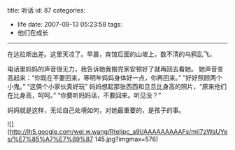 title: 听话
id: 87
categories:
  - life
date: 2007-09-13 05:23:58
tags:
  - 他们在成长
---

在达拉斯出差。这里天凉了。早晨，宾馆后面的山坡上，数不清的乌鸦乱飞。

电话里妈妈的声音很无力，我告诉她我搬完家安顿好了就再回去看她。
她声音变高起来：“你现在不要回来，等明年妈妈身体好一点，你再回来。”
“好好照顾两个小鬼。”
“这俩个小家伙真好玩” 妈妈想起那张西西和旦旦比身高的照片，“原来他们在比身高，呵呵。”
“你要听妈妈话，不要回来。听见没？”

妈妈就是这样，无论自己处境如何，对她最重要的，是孩子的事。

![](http://lh5.google.com/wei.w.wang/RteIjpc_a9I/AAAAAAAAAFs/mjI7zWaUYes/%E7%85%A7%E7%89%87 145.jpg?imgmax=576)